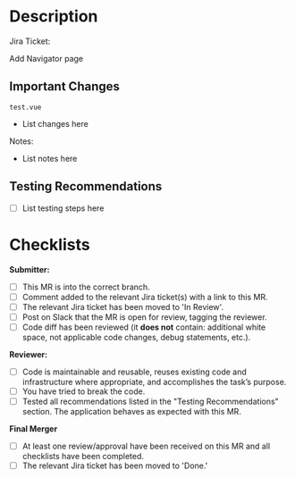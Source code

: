# Description

Jira Ticket:

Add Navigator page

## Important Changes

`test.vue`

* List changes here


Notes:

* List notes here

## Testing Recommendations

* [ ] List testing steps here


# Checklists

**Submitter:**

* [ ] This MR is into the correct branch.
* [ ] Comment added to the relevant Jira ticket(s) with a link to this MR.
* [ ] The relevant Jira ticket has been moved to 'In Review'.
* [ ] Post on Slack that the MR is open for review, tagging the reviewer.
* [ ] Code diff has been reviewed (it **does not** contain: additional white space, not applicable code changes, debug statements, etc.).

**Reviewer:**

* [ ] Code is maintainable and reusable, reuses existing code and infrastructure where appropriate, and accomplishes the task’s purpose.
* [ ] You have tried to break the code.
* [ ] Tested all recommendations listed in the "Testing Recommendations" section. The application behaves as expected with this MR.

**Final Merger**

* [ ] At least one review/approval have been received on this MR and all checklists have been completed.
* [ ] The relevant Jira ticket has been moved to 'Done.'
